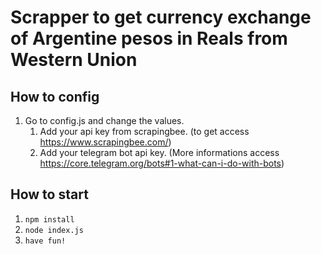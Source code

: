 # Scrapper to get currency exchange of Argentine pesos in Reals from Western Union

## How to config

1. Go to config.js and change the values.
   1. Add your api key from scrapingbee. (to get access https://www.scrapingbee.com/)
   2. Add your telegram bot api key. (More informations access https://core.telegram.org/bots#1-what-can-i-do-with-bots)

## How to start

1. `npm install`
2. `node index.js`
3. `have fun!`
